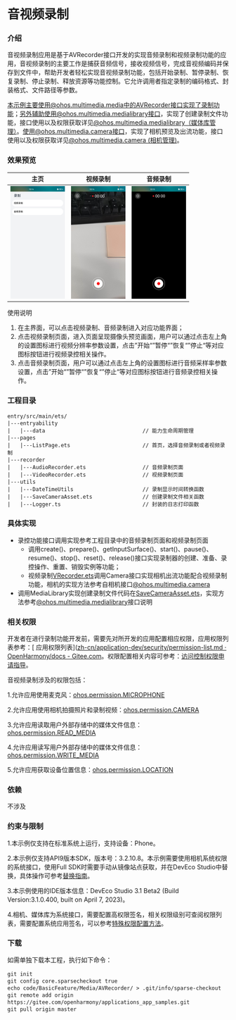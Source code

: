 # 音视频录制

### 介绍

音视频录制应用是基于AVRecorder接口开发的实现音频录制和视频录制功能的应用，音视频录制的主要工作是捕获音频信号，接收视频信号，完成音视频编码并保存到文件中，帮助开发者轻松实现音视频录制功能，包括开始录制、暂停录制、恢复录制、停止录制、释放资源等功能控制。它允许调用者指定录制的编码格式、封装格式、文件路径等参数。

本示例主要使用@ohos.multimedia.media中的AVRecorder接口实现了录制功能；另外辅助使用@ohos.multimedia.medialibrary接口，实现了创建录制文件功能，接口使用以及权限获取详见[@ohos.multimedia.medialibrary（媒体库管理）](https://gitee.com/openharmony/docs/blob/master/zh-cn/application-dev/reference/apis-media-library-kit/js-apis-medialibrary.md)。使用@ohos.multimedia.camera接口，实现了相机预览及出流功能，接口使用以及权限获取详见[@ohos.multimedia.camera (相机管理)](https://gitee.com/openharmony/docs/blob/master/zh-cn/application-dev/reference/apis-camera-kit/js-apis-camera.md)。

### 效果预览

| 主页                                                         | 视频录制                                                     | 音频录制                                                     |
| ------------------------------------------------------------ | ------------------------------------------------------------ | ------------------------------------------------------------ |
| <img src="screenshots/devices/homePage.jpg" alt="homePage" style="zoom:25%;" /> | <img src="screenshots/devices/videoRecorder.jpg" alt="videoRecorder" style="zoom:25%;" /> | <img src="screenshots/devices/audioRecorder.jpg" alt="audioRecorder" style="zoom:25%;" /> |

使用说明

1. 在主界面，可以点击视频录制、音频录制进入对应功能界面；
2. 点击视频录制页面，进入页面呈现摄像头预览画面，用户可以通过点击左上角的设置图标进行视频分辨率参数设置，点击”开始“”暂停“”恢复“”停止“等对应图标按钮进行视频录控相关操作。
3. 点击音频录制页面，用户可以通过点击左上角的设置图标进行音频采样率参数设置，点击”开始“”暂停“”恢复“”停止“等对应图标按钮进行音频录控相关操作。

### 工程目录

```
entry/src/main/ets/
|---entryability
|   |---data                               // 能力生命周期管理
|---pages
|   |---ListPage.ets                       // 首页，选择音频录制或者视频录制
|---recorder
|   |---AudioRecorder.ets                  // 音频录制页面
|   |---VideoRecorder.ets                  // 视频录制页面
|---utils
|   |---DateTimeUtils                      // 录制显示时间转换函数
|   |---SaveCameraAsset.ets                // 创建录制文件相关函数
|   |---Logger.ts                          // 封装的日志打印函数
```

### 具体实现

* 录控功能接口调用实现参考工程目录中的音频录制页面和视频录制页面
  * 调用create()、prepare()、getInputSurface()、start()、pause()、resume()、stop()、reset()、release()接口实现录制器的创建、准备、录控操作、重置、销毁实例等功能；
  * 视频录制[VRecorder.ets](code/BasicFeature/Media/AVRecorder/entry/src/main/ets/recorder/VideoRecorder.ets)调用Camera接口实现相机出流功能配合视频录制功能，相机的实现方法参考自相机接口[@ohos.multimedia.camera](https://gitee.com/openharmony/docs/blob/master/zh-cn/application-dev/reference/apis-camera-kit/js-apis-camera.md)
* 调用MediaLibrary实现创建录制文件代码在[SaveCameraAsset.ets](code/BasicFeature/Media/AVRecorder/entry/src/main/ets/utils/SaveCameraAsset.ets)，实现方法参考[@ohos.multimedia.medialibrary](https://gitee.com/openharmony/docs/blob/master/zh-cn/application-dev/reference/apis-media-library-kit/js-apis-medialibrary.md)接口说明

### 相关权限

开发者在进行录制功能开发前，需要先对所开发的应用配置相应权限，应用权限列表参考：[ 应用权限列表]([zh-cn/application-dev/security/permission-list.md · OpenHarmony/docs - Gitee.com](https://gitee.com/openharmony/docs/blob/master/zh-cn/application-dev/security/AccessToken/permissions-for-all.md)。权限配置相关内容可参考：[访问控制权限申请指导](https://gitee.com/openharmony/docs/blob/master/zh-cn/application-dev/security/AccessToken/Readme-CN.md)。

音视频录制涉及的权限包括：

1.允许应用使用麦克风：[ohos.permission.MICROPHONE](https://gitee.com/openharmony/docs/blob/master/zh-cn/application-dev/security/AccessToken/permissions-for-all.md#ohospermissionmicrophone)

2.允许应用使用相机拍摄照片和录制视频：[ohos.permission.CAMERA](https://gitee.com/openharmony/docs/blob/master/zh-cn/application-dev/reference/apis-camera-kit/js-apis-camera.md)

3.允许应用读取用户外部存储中的媒体文件信息：[ohos.permission.READ_MEDIA](https://gitee.com/openharmony/docs/blob/master/zh-cn/application-dev/security/AccessToken/permissions-for-all.md#ohospermissionread_media)

4.允许应用读写用户外部存储中的媒体文件信息：[ohos.permission.WRITE_MEDIA](https://gitee.com/openharmony/docs/blob/master/zh-cn/application-dev/security/AccessToken/permissions-for-all.md#ohospermissionwrite_media)

5.允许应用获取设备位置信息：[ohos.permission.LOCATION](https://gitee.com/openharmony/docs/blob/master/zh-cn/application-dev/security/AccessToken/permissions-for-all.md#ohospermissionlocation)

### 依赖

不涉及

### 约束与限制

1.本示例仅支持在标准系统上运行，支持设备：Phone。

2.本示例仅支持API9版本SDK，版本号：3.2.10.8。本示例需要使用相机系统权限的系统接口，使用Full SDK时需要手动从镜像站点获取，并在DevEco Studio中替换，具体操作可参考[替换指南](https://gitee.com/openharmony/docs/blob/master/zh-cn/application-dev/faqs/full-sdk-switch-guide.md)。

3.本示例使用的IDE版本信息：DevEco Studio 3.1 Beta2 (Build Version:3.1.0.400, built on April 7, 2023)。

4.相机、媒体库为系统接口，需要配置高权限签名，相关权限级别可查阅权限列表，需要配置系统应用签名，可以参考[特殊权限配置方法](https://gitee.com/openharmony/docs/blob/master/zh-cn/application-dev/security/hapsigntool-overview.md)。

### 下载

如需单独下载本工程，执行如下命令：

```
git init
git config core.sparsecheckout true
echo code/BasicFeature/Media/AVRecorder/ > .git/info/sparse-checkout
git remote add origin https://gitee.com/openharmony/applications_app_samples.git
git pull origin master
```
